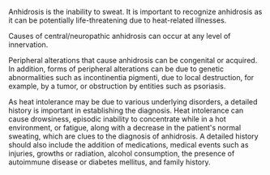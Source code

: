 Anhidrosis is the inability to sweat. It is important to recognize anhidrosis as it can be potentially life-threatening due to heat-related illnesses.

Causes of central/neuropathic anhidrosis can occur at any level of innervation.

Peripheral alterations that cause anhidrosis can be congenital or acquired. In addition, forms of peripheral alterations can be due to genetic abnormalities such as incontinentia pigmenti, due to local destruction, for example, by a tumor, or obstruction by entities such as psoriasis.

As heat intolerance may be due to various underlying disorders, a detailed history is important in establishing the diagnosis. Heat intolerance can cause drowsiness, episodic inability to concentrate while in a hot environment, or fatigue, along with a decrease in the patient's normal sweating, which are clues to the diagnosis of anhidrosis. A detailed history should also include the addition of medications, medical events such as injuries, growths or radiation, alcohol consumption, the presence of autoimmune disease or diabetes mellitus, and family history.